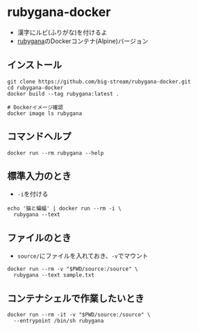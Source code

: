 # rubygana-docker

- 漢字にルビ(ふりがな)を付けるよ
- [rubygana](https://github.com/big-stream/rubygana)のDockerコンテナ(Alpine)バージョン


## インストール

```
git clone https://github.com/big-stream/rubygana-docker.git
cd rubygana-docker
docker build --tag rubygana:latest .

# Dockerイメージ確認
docker image ls rubygana
```


## コマンドヘルプ

```
docker run --rm rubygana --help
```


## 標準入力のとき

- `-i`を付ける

```
echo '猫と蝙蝠' | docker run --rm -i \
  rubygana --text
```


## ファイルのとき

- `source/`にファイルを入れておき、`-v`でマウント

```
docker run --rm -v "$PWD/source:/source" \
  rubygana --text sample.txt
```


## コンテナシェルで作業したいとき

```
docker run --rm -it -v "$PWD/source:/source" \
  --entrypoint /bin/sh rubygana
```

